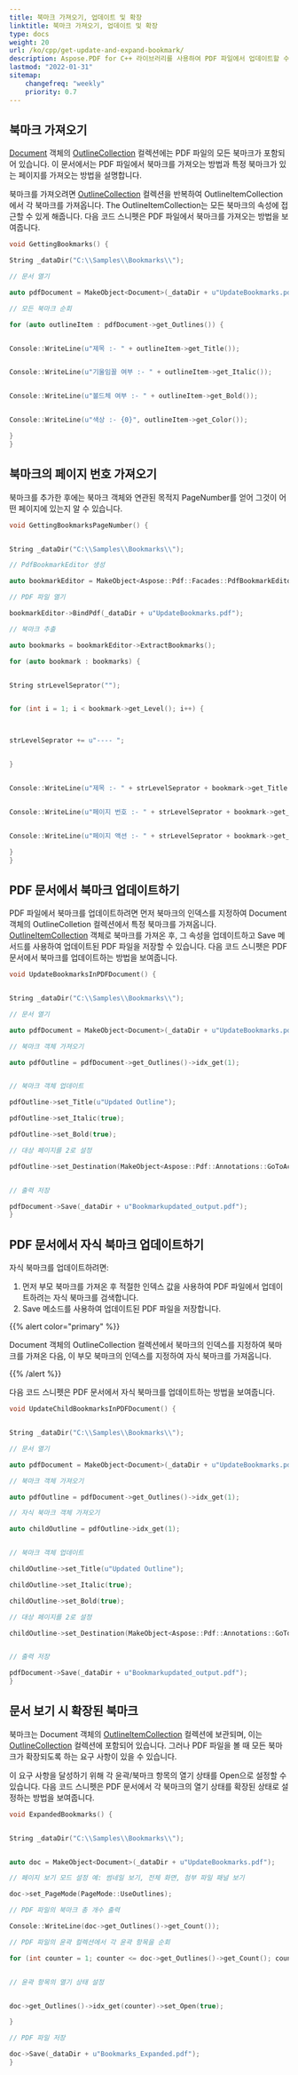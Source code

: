 ```yaml
---
title: 북마크 가져오기, 업데이트 및 확장 
linktitle: 북마크 가져오기, 업데이트 및 확장
type: docs
weight: 20
url: /ko/cpp/get-update-and-expand-bookmark/
description: Aspose.PDF for C++ 라이브러리를 사용하여 PDF 파일에서 업데이트할 수 있습니다.
lastmod: "2022-01-31"
sitemap:
    changefreq: "weekly"
    priority: 0.7
---
```


## 북마크 가져오기

[Document](https://reference.aspose.com/pdf/cpp/class/aspose.pdf.document) 객체의 [OutlineCollection](https://reference.aspose.com/pdf/cpp/class/aspose.pdf.outline_collection) 컬렉션에는 PDF 파일의 모든 북마크가 포함되어 있습니다. 이 문서에서는 PDF 파일에서 북마크를 가져오는 방법과 특정 북마크가 있는 페이지를 가져오는 방법을 설명합니다.

북마크를 가져오려면 [OutlineCollection](https://reference.aspose.com/pdf/cpp/class/aspose.pdf.outline_collection) 컬렉션을 반복하여 OutlineItemCollection에서 각 북마크를 가져옵니다. The OutlineItemCollection는 모든 북마크의 속성에 접근할 수 있게 해줍니다. 다음 코드 스니펫은 PDF 파일에서 북마크를 가져오는 방법을 보여줍니다.

```cpp
void GettingBookmarks() {

String _dataDir("C:\\Samples\\Bookmarks\\");

// 문서 열기

auto pdfDocument = MakeObject<Document>(_dataDir + u"UpdateBookmarks.pdf");

// 모든 북마크 순회

for (auto outlineItem : pdfDocument->get_Outlines()) {


Console::WriteLine(u"제목 :- " + outlineItem->get_Title());


Console::WriteLine(u"기울임꼴 여부 :- " + outlineItem->get_Italic());


Console::WriteLine(u"볼드체 여부 :- " + outlineItem->get_Bold());


Console::WriteLine(u"색상 :- {0}", outlineItem->get_Color());

}
}
```

## 북마크의 페이지 번호 가져오기

북마크를 추가한 후에는 북마크 객체와 연관된 목적지 PageNumber를 얻어 그것이 어떤 페이지에 있는지 알 수 있습니다.

```cpp
void GettingBookmarksPageNumber() {


String _dataDir("C:\\Samples\\Bookmarks\\");

// PdfBookmarkEditor 생성

auto bookmarkEditor = MakeObject<Aspose::Pdf::Facades::PdfBookmarkEditor>();

// PDF 파일 열기

bookmarkEditor->BindPdf(_dataDir + u"UpdateBookmarks.pdf");

// 북마크 추출

auto bookmarks = bookmarkEditor->ExtractBookmarks();

for (auto bookmark : bookmarks) {


String strLevelSeprator("");


for (int i = 1; i < bookmark->get_Level(); i++) {



strLevelSeprator += u"---- ";


}


Console::WriteLine(u"제목 :- " + strLevelSeprator + bookmark->get_Title());


Console::WriteLine(u"페이지 번호 :- " + strLevelSeprator + bookmark->get_PageNumber());


Console::WriteLine(u"페이지 액션 :- " + strLevelSeprator + bookmark->get_Action());

}
}
```
## PDF 문서에서 북마크 업데이트하기

PDF 파일에서 북마크를 업데이트하려면 먼저 북마크의 인덱스를 지정하여 Document 객체의 OutlineColletion 컬렉션에서 특정 북마크를 가져옵니다. [OutlineItemCollection](https://reference.aspose.com/pdf/cpp/class/aspose.pdf.outline_item_collection) 객체로 북마크를 가져온 후, 그 속성을 업데이트하고 Save 메서드를 사용하여 업데이트된 PDF 파일을 저장할 수 있습니다. 다음 코드 스니펫은 PDF 문서에서 북마크를 업데이트하는 방법을 보여줍니다.

```cpp
void UpdateBookmarksInPDFDocument() {


String _dataDir("C:\\Samples\\Bookmarks\\");

// 문서 열기

auto pdfDocument = MakeObject<Document>(_dataDir + u"UpdateBookmarks.pdf");

// 북마크 객체 가져오기

auto pdfOutline = pdfDocument->get_Outlines()->idx_get(1);


// 북마크 객체 업데이트

pdfOutline->set_Title(u"Updated Outline");

pdfOutline->set_Italic(true);

pdfOutline->set_Bold(true);

// 대상 페이지를 2로 설정

pdfOutline->set_Destination(MakeObject<Aspose::Pdf::Annotations::GoToAction>(pdfDocument->get_Pages()->idx_get(2)));


// 출력 저장

pdfDocument->Save(_dataDir + u"Bookmarkupdated_output.pdf");
}
```

## PDF 문서에서 자식 북마크 업데이트하기

자식 북마크를 업데이트하려면:

1. 먼저 부모 북마크를 가져온 후 적절한 인덱스 값을 사용하여 PDF 파일에서 업데이트하려는 자식 북마크를 검색합니다.
1. Save 메소드를 사용하여 업데이트된 PDF 파일을 저장합니다.

{{% alert color="primary" %}}

Document 객체의 OutlineCollection 컬렉션에서 북마크의 인덱스를 지정하여 북마크를 가져온 다음, 이 부모 북마크의 인덱스를 지정하여 자식 북마크를 가져옵니다.

{{% /alert %}}

다음 코드 스니펫은 PDF 문서에서 자식 북마크를 업데이트하는 방법을 보여줍니다.

```cpp
void UpdateChildBookmarksInPDFDocument() {


String _dataDir("C:\\Samples\\Bookmarks\\");

// 문서 열기

auto pdfDocument = MakeObject<Document>(_dataDir + u"UpdateBookmarks.pdf");

// 북마크 객체 가져오기

auto pdfOutline = pdfDocument->get_Outlines()->idx_get(1);

// 자식 북마크 객체 가져오기

auto childOutline = pdfOutline->idx_get(1);


// 북마크 객체 업데이트

childOutline->set_Title(u"Updated Outline");

childOutline->set_Italic(true);

childOutline->set_Bold(true);

// 대상 페이지를 2로 설정

childOutline->set_Destination(MakeObject<Aspose::Pdf::Annotations::GoToAction>(pdfDocument->get_Pages()->idx_get(2)));


// 출력 저장

pdfDocument->Save(_dataDir + u"Bookmarkupdated_output.pdf");
}
```

## 문서 보기 시 확장된 북마크

북마크는 Document 객체의 [OutlineItemCollection](https://reference.aspose.com/pdf/cpp/class/aspose.pdf.outline_item_collection) 컬렉션에 보관되며, 이는 [OutlineCollection](https://reference.aspose.com/pdf/cpp/class/aspose.pdf.outline_collection) 컬렉션에 포함되어 있습니다. 그러나 PDF 파일을 볼 때 모든 북마크가 확장되도록 하는 요구 사항이 있을 수 있습니다.

이 요구 사항을 달성하기 위해 각 윤곽/북마크 항목의 열기 상태를 Open으로 설정할 수 있습니다. 다음 코드 스니펫은 PDF 문서에서 각 북마크의 열기 상태를 확장된 상태로 설정하는 방법을 보여줍니다.

```cpp
void ExpandedBookmarks() {


String _dataDir("C:\\Samples\\Bookmarks\\");


auto doc = MakeObject<Document>(_dataDir + u"UpdateBookmarks.pdf");

// 페이지 보기 모드 설정 예: 썸네일 보기, 전체 화면, 첨부 파일 패널 보기

doc->set_PageMode(PageMode::UseOutlines);

// PDF 파일의 북마크 총 개수 출력

Console::WriteLine(doc->get_Outlines()->get_Count());

// PDF 파일의 윤곽 컬렉션에서 각 윤곽 항목을 순회

for (int counter = 1; counter <= doc->get_Outlines()->get_Count(); counter++) {


// 윤곽 항목의 열기 상태 설정


doc->get_Outlines()->idx_get(counter)->set_Open(true);

}

// PDF 파일 저장

doc->Save(_dataDir + u"Bookmarks_Expanded.pdf");
}
```